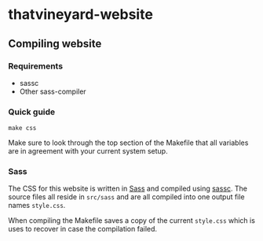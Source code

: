 # thatvineyard-website

## Compiling website

### Requirements

* sassc
* Other sass-compiler

### Quick guide

`make css`

Make sure to look through the top section of the Makefile that all variables are in agreement with your current system setup. 

### Sass

The CSS for this website is written in [Sass](http://www.sass-lang.com) and compiled using [sassc](https://github.com/sass/sassc). The source files all reside in `src/sass` and are all compiled into one output file names `style.css`.

When compiling the Makefile saves a copy of the current `style.css` which is uses to recover in case the compilation failed.

